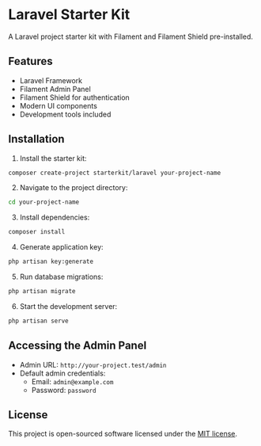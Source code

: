 # Laravel Starter Kit

A Laravel project starter kit with Filament and Filament Shield pre-installed.

## Features

- Laravel Framework
- Filament Admin Panel
- Filament Shield for authentication
- Modern UI components
- Development tools included

## Installation

1. Install the starter kit:
```bash
composer create-project starterkit/laravel your-project-name
```

2. Navigate to the project directory:
```bash
cd your-project-name
```

3. Install dependencies:
```bash
composer install
```

4. Generate application key:
```bash
php artisan key:generate
```

5. Run database migrations:
```bash
php artisan migrate
```

6. Start the development server:
```bash
php artisan serve
```

## Accessing the Admin Panel

- Admin URL: `http://your-project.test/admin`
- Default admin credentials:
  - Email: `admin@example.com`
  - Password: `password`

## License

This project is open-sourced software licensed under the [MIT license](LICENSE).
